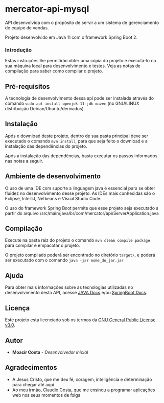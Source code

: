 # mercator-api-mysql

API desenvolvida com o propósito de servir a um sistema de gerenciamento de equipe de vendas.

Projeto desenvolvido em Java 11 com o framework Spring Boot 2.

### Introdução

Estas instruções lhe permitirão obter uma cópia do projeto e executá-lo na sua máquina local para desenvolvimento e testes. Veja as notas de compilação para saber como compilar o projeto.

## Pré-requisitos

A tecnologia de desenvolvimento dessa api pode ser instalada através do comando `sudo apt install openjdk-11-jdk maven` (no GNU/LINUX distribuição Debian/Ubuntu/derivados).

## Instalação

Após o download deste projeto, dentro de sua pasta principal deve ser executado o comando `mvn install`, para que seja feito o download e a instalação das dependências do projeto.

Após a instalação das dependências, basta executar os passos informados nas notas a seguir.

## Ambiente de desenvolvimento

O uso de uma IDE com suporte a linguagem java é essencial para se obter fluidez no desenvolvimento desse projeto. As IDEs mais conhecidas são o Eclipse, IntelliJ, Netbeans e Visual Studio Code.

O uso do framework Spring Boot permite que esse projeto seja executado a partir do arquivo /src/main/java/br/com/mercator/api/ServerApplication.java

## Compilação

Execute na pasta raiz do projeto o comando `mvn clean compile package` para compilar e empacotar o projeto.

O projeto compilado poderá ser encontrado no diretório `target/`, e poderá ser executado com o comando `java -jar nome_do_jar.jar`

## Ajuda

Para obter mais informações sobre as tecnologias utilizadas no desenvolvimento desta API, acesse [JAVA Docs](https://docs.oracle.com/en/java/javase/11/) e/ou [SpringBoot Docs](https://docs.spring.io/spring-boot/docs/current/reference/htmlsingle/).

## Licença

Este projeto está licenciado sob os termos da [GNU General Public License v3.0](http://licencas.softwarelivre.org/gpl-3.0.pt-br.html).

## Autor

* **Moacir Costa** - *Desenvolvedor inicial*

## Agradecimentos

* A Jesus Cristo, que me deu fé, coragem, inteligência e determinação para chegar até aqui
* Ao meu irmão, Claudio Costa, que me ensinou a programar aplicações web nos seus momentos de folga
